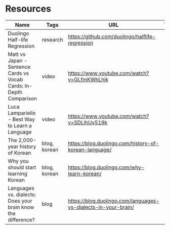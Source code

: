 # Resources

|Name                                                              |Tags        |URL                                                           |TLDR|
|------------------------------------------------------------------|------------|--------------------------------------------------------------|----|
|Duolingo Half-life Regression                                     |research    |https://github.com/duolingo/halflife-regression               |    |
|Matt vs Japan - Sentence Cards vs Vocab Cards: In-Depth Comparison|video       |https://www.youtube.com/watch?v=GLfmKWhLhjk                   |    |
|Luca Lampariello - Best Way to Learn a Language                   |video       |https://www.youtube.com/watch?v=SDLlhUv519k                   |    |
|The 2,000-year history of Korean                                  |blog, korean|https://blog.duolingo.com/history-of-korean-language/         |    |
|Why you should start learning Korean                              |blog, korean|https://blog.duolingo.com/why-learn-korean/                   |    |
|Languages vs. dialects: Does your brain know the difference?      |blog        |https://blog.duolingo.com/languages-vs-dialects-in-your-brain/|    |
